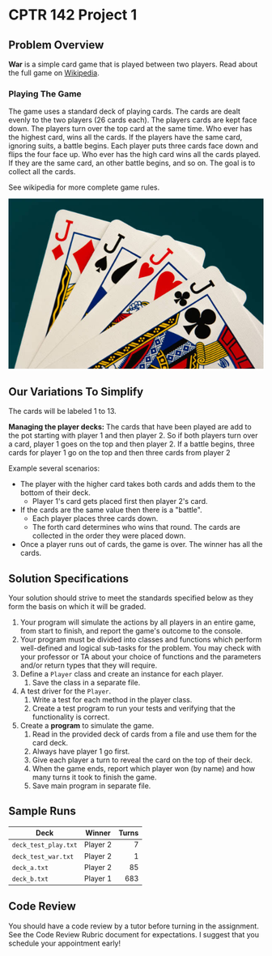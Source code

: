 # CPTR 142 Project 1

## Problem Overview

**War** is a simple card game that is played between two players.
Read about the full game on [Wikipedia](https://en.wikipedia.org/wiki/War_(card_game)).

### Playing The Game

The game uses a standard deck of playing cards.
The cards are dealt evenly to the two players (26 cards each).
The players cards are kept face down.
The players turn over the top card at the same time.
Who ever has the highest card, wins all the cards.
If the players have the same card, ignoring suits, a battle begins.
Each player puts three cards face down and flips the four face up.
Who ever has the high card wins all the cards played.
If they are the same card, an other battle begins, and so on.
The goal is to collect all the cards.

See wikipedia for more complete game rules.

![](cards.jpg)

## Our Variations To Simplify

The cards will be labeled 1 to 13.

**Managing the player decks:**
The cards that have been played are add to the pot starting with player 1 and then player 2.
So if both players turn over a card, player 1 goes on the top and then player 2.
If a battle begins, three cards for player 1 go on the top and then three cards from player 2

Example several scenarios:
* The player with the higher card takes both cards and adds them to the bottom of their deck.
    * Player 1's card gets placed first then player 2's card.
* If the cards are the same value then there is a "battle".
    * Each player places three cards down.
    * The forth card determines who wins that round. The cards are collected in the order they were placed down.
* Once a player runs out of cards, the game is over. The winner has all the cards.

## Solution Specifications

Your solution should strive to meet the standards specified below as they form the basis on which it will be graded.

1. Your program will simulate the actions by all players in an entire game, from start to finish, and report the game's outcome to the console.
1. Your program must be divided into classes and functions which perform well-defined and logical sub-tasks for the problem.
   You may check with your professor or TA about your choice of functions and the parameters and/or return types that they will require.
1. Define a `Player` class and create an instance for each player.
    1. Save the class in a separate file.
1. A test driver for the `Player`.
    1. Write a test for each method in the player class. 
    1. Create a test program to run your tests and verifying that the functionality is correct.
1. Create a **program** to simulate the game.
    1. Read in the provided deck of cards from a file and use them for the card deck.
    1. Always have player 1 go first.
    1. Give each player a turn to reveal the card on the top of their deck.
    1. When the game ends, report which player won (by name) and how many turns it took to finish the game.
    1. Save main program in separate file.

## Sample Runs

Deck                 | Winner   | Turns
---------------------|----------|------:
`deck_test_play.txt` | Player 2 | 7
`deck_test_war.txt`  | Player 2 | 1
`deck_a.txt`         | Player 2 | 85
`deck_b.txt`         | Player 1 | 683

## Code Review

You should have a code review by a tutor before turning in the assignment.
See the Code Review Rubric document for expectations.
I suggest that you schedule your appointment early!